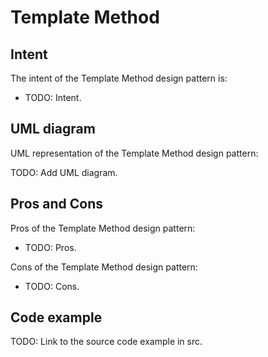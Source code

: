 # Template Method

## Intent

The intent of the Template Method design pattern is:

- TODO: Intent.

## UML diagram

UML representation of the Template Method design pattern:

TODO: Add UML diagram.

## Pros and Cons

Pros of the Template Method design pattern:

- TODO: Pros.

Cons of the Template Method design pattern:

- TODO: Cons.

## Code example

TODO: Link to the source code example in src.
